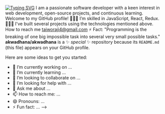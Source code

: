 <a href="https://git.io/typing-svg"><img src="https://readme-typing-svg.demolab.com?font=Fira+Code&pause=1000&width=435&lines=Hello+%F0%9F%98%81;I'm+Taiwo+Hassan+Raji........;I'm+a+software+developer+;Nice+to+meet+you+!+%F0%9F%91%8B" alt="Typing SVG" /></a>
I am a passionate software developer with a keen interest in web development, open-source projects, and continuous learning. Welcome to my GitHub profile!
👨🏾‍💻 I’m skilled in JavaScript, React, Redux.
🧑🏻‍🔧 I've built several projects using the technologies mentioned above.
 How to reach me taiworaji4@gmail.com
⚡ Fact: "Programming is the breaking of one big impossible task into several very small possible tasks."
**akwadhana/akwadhana** is a ✨ _special_ ✨ repository because its `README.md` (this file) appears on your GitHub profile.

Here are some ideas to get you started:

- 🔭 I’m currently working on ...
- 🌱 I’m currently learning ...
- 👯 I’m looking to collaborate on ...
- 🤔 I’m looking for help with ...
- 💬 Ask me about ...
- 📫 How to reach me: ...
- 😄 Pronouns: ...
- ⚡ Fun fact: ...
-->
